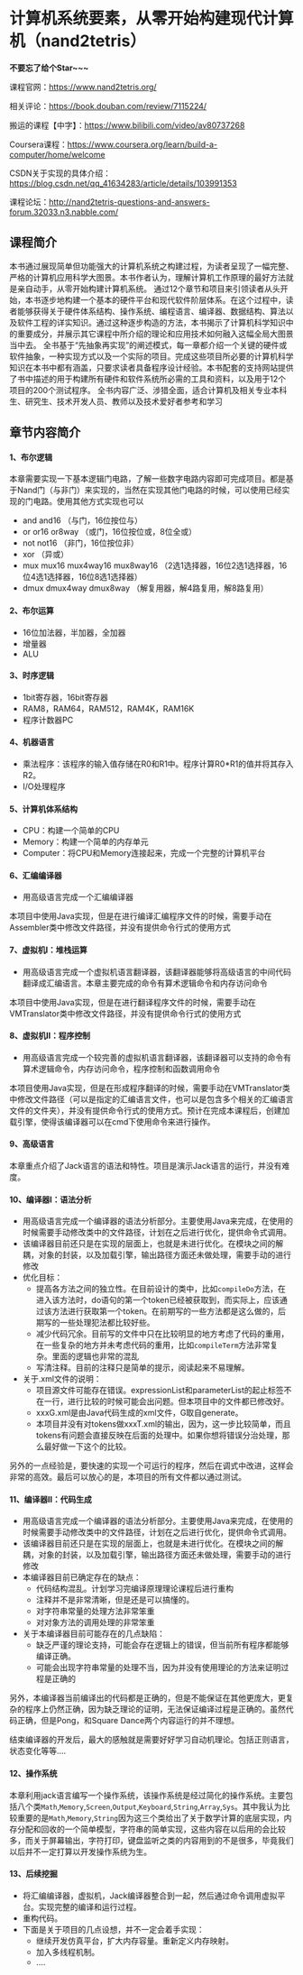 # 计算机系统要素，从零开始构建现代计算机（nand2tetris）

**不要忘了给个Star~~~**

课程官网：https://www.nand2tetris.org/

相关评论：https://book.douban.com/review/7115224/

搬运的课程【中字】：https://www.bilibili.com/video/av80737268

Coursera课程：https://www.coursera.org/learn/build-a-computer/home/welcome

CSDN关于实现的具体介绍：https://blog.csdn.net/qq_41634283/article/details/103991353

课程论坛：http://nand2tetris-questions-and-answers-forum.32033.n3.nabble.com/
## 课程简介
本书通过展现简单但功能强大的计算机系统之构建过程，为读者呈现了一幅完整、严格的计算机应用科学大图景。本书作者认为，理解计算机工作原理的最好方法就是亲自动手，从零开始构建计算机系统。 通过12个章节和项目来引领读者从头开始，本书逐步地构建一个基本的硬件平台和现代软件阶层体系。在这个过程中，读者能够获得关于硬件体系结构、操作系统、编程语言、编译器、数据结构、算法以及软件工程的详实知识。通过这种逐步构造的方法，本书揭示了计算机科学知识中的重要成分，并展示其它课程中所介绍的理论和应用技术如何融入这幅全局大图景当中去。
全书基于“先抽象再实现”的阐述模式，每一章都介绍一个关键的硬件或软件抽象，一种实现方式以及一个实际的项目。完成这些项目所必要的计算机科学知识在本书中都有涵盖，只要求读者具备程序设计经验。本书配套的支持网站提供了书中描述的用于构建所有硬件和软件系统所必需的工具和资料，以及用于12个项目的200个测试程序。
全书内容广泛、涉猎全面，适合计算机及相关专业本科生、研究生、技术开发人员、教师以及技术爱好者参考和学习
## 章节内容简介
#### 1、布尔逻辑
本章需要实现一下基本逻辑门电路，了解一些数字电路内容即可完成项目。都是基于Nand门（与非门）来实现的，当然在实现其他门电路的时候，可以使用已经实现的门电路。使用其他方式实现也可以<br/>
- and and16 （与门，16位按位与）
- or or16 or8way （或门，16位按位或，8位全或）
- not not16 （非门，16位按位非）
- xor （异或）
- mux mux16 mux4way16 mux8way16 （2选1选择器，16位2选1选择器，16位4选1选择器，16位8选1选择器）
- dmux dmux4way dmux8way （解复用器，解4路复用，解8路复用）

#### 2、布尔运算<br/>
- 16位加法器，半加器，全加器
- 增量器
- ALU

#### 3、时序逻辑<br/>
- 1bit寄存器，16bit寄存器
- RAM8，RAM64，RAM512，RAM4K，RAM16K
- 程序计数器PC

#### 4、机器语言<br/>
- 乘法程序：该程序的输入值存储在R0和R1中。程序计算R0*R1的值并将其存入R2。
- I/O处理程序

#### 5、计算机体系结构<br/>
- CPU：构建一个简单的CPU
- Memory：构建一个简单的内存单元
- Computer：将CPU和Memory连接起来，完成一个完整的计算机平台

#### 6、汇编编译器<br/>
- 用高级语言完成一个汇编编译器

本项目中使用Java实现，但是在进行编译汇编程序文件的时候，需要手动在Assembler类中修改文件路径，并没有提供命令行式的使用方式

#### 7、虚拟机I：堆栈运算<br/>
- 用高级语言完成一个虚拟机语言翻译器，该翻译器能够将高级语言的中间代码翻译成汇编语言。本章主要完成的命令有算术逻辑命令和内存访问命令

本项目中使用Java实现，但是在进行翻译程序文件的时候，需要手动在VMTranslator类中修改文件路径，并没有提供命令行式的使用方式

#### 8、虚拟机II：程序控制<br/>
- 用高级语言完成一个较完善的虚拟机语言翻译器，该翻译器可以支持的命令有算术逻辑命令，内存访问命令，程序控制和函数调用命令

本项目使用Java实现，但是在形成程序翻译的时候，需要手动在VMTranslator类中修改文件路径（可以是指定的汇编语言文件，也可以是包含多个相关的汇编语言文件的文件夹），并没有提供命令行式的使用方式。预计在完成本课程后，创建加载引擎，使得该编译器可以在cmd下使用命令来进行操作。

#### 9、高级语言<br/>

本章重点介绍了Jack语言的语法和特性。项目是演示Jack语言的运行，并没有难度。

#### 10、编译器I：语法分析<br/>

- 用高级语言完成一个编译器的语法分析部分。主要使用Java来完成，在使用的时候需要手动修改类中的文件路径，计划在之后进行优化，提供命令式调用。
- 该编译器目前还只是在实现的层面上，也就是未进行优化。在模块之间的解耦，对象的封装，以及加载引擎，输出路径方面还未做处理，需要手动的进行修改
- 优化目标：
  - 提高各方法之间的独立性。在目前设计的类中，比如`compileDo`方法，在进入该方法时，do语句的第一个token已经被获取到，而实际上，应该通过该方法进行获取第一个token。在前期写的一些方法都是这么做的，后期写的一些处理犯法都比较好些。
  - 减少代码冗余。目前写的文件中只在比较明显的地方考虑了代码的重用，在一些复杂的地方并未考虑代码的重用，比如`compileTerm`方法非常复杂。里面的逻辑也非常的混乱
  - 写清注释。目前的注释只是简单的提示，阅读起来不易理解。
- 关于.xml文件的说明：
  - 项目源文件可能存在错误。expressionList和parameterList的起止标签不在一行，进行比较的时候可能会出问题。但本项目中的文件都已修改好。
  - xxxG.xml是由Java代码生成的xml文件，G取自generate。
  - 本项目并没有对tokens做xxxT.xml的输出，因为，这一步比较简单，而且tokens有问题会直接反映在后面的处理中。如果你想将错误分治处理，那么最好做一下这个的比较。

另外的一点经验是，要快速的实现一个可运行的程序，然后在调式中改进，这样会非常的高效。最后可以放心的是，本项目的所有文件都以通过测试。

#### 11、编译器II：代码生成<br/>

- 用高级语言完成一个编译器的语法分析部分。主要使用Java来完成，在使用的时候需要手动修改类中的文件路径，计划在之后进行优化，提供命令式调用。
- 该编译器目前还只是在实现的层面上，也就是未进行优化。在模块之间的解耦，对象的封装，以及加载引擎，输出路径方面还未做处理，需要手动的进行修改
- 本编译器目前已确定存在的缺点：
  - 代码结构混乱。计划学习完编译原理理论课程后进行重构
  - 注释并不是非常清晰，但是还是可以搞懂的。
  - 对字符串常量的处理方法非常笨重
  - 对对象方法的调用处理的非常笨重
- 关于本编译器目前可能存在的几点缺陷：
  - 缺乏严谨的理论支持，可能会存在逻辑上的错误，但当前所有程序都能够编译正确。
  - 可能会出现字符串常量的处理不当，因为并没有使用理论的方法来证明过程是正确的

另外，本编译器当前编译出的代码都是正确的，但是不能保证在其他更庞大，更复杂的程序上仍然正确，因为缺乏理论的证明，无法保证编译过程是正确的。虽然代码正确，但是Pong，和Square Dance两个内容运行的并不理想。

结束编译器的开发后，最大的感触就是需要好好学习自动机理论。包括正则语言，状态变化等等....

#### 12、操作系统<br/>

本章利用jack语言编写一个操作系统，该操作系统是经过简化的操作系统。主要包括八个类`Math`,`Memory`,`Screen`,`Output`,`Keyboard`,`String`,`Array`,`Sys`。其中我认为比较重要的是`Math`,`Memory`,`String`因为这三个类给出了关于数学计算的底层实现，内存分配和回收的一个简单模型，字符串的简单实现，这些内容在以后用的会比较多，而关于屏幕输出，字符打印，键盘监听之类的内容用到的不是很多，毕竟我们以后并不一定打算以开发操作系统为生。

#### 13、后续挖掘<br/>

- 将汇编编译器，虚拟机，Jack编译器整合到一起，然后通过命令调用虚拟平台。实现完整的编译和运行过程。
- 重构代码。
- 下面是关于项目的几点设想，并不一定会着手实现：
  - 继续开发仿真平台，扩大内存容量。重新定义内存映射。
  - 加入多线程机制。
  - ....
